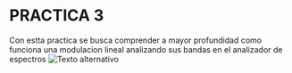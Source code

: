 # PRACTICA 3
Con  estta practica se busca comprender a mayor profundidad como funciona una modulacion lineal analizando sus bandas en el analizador de espectros 
![Texto alternativo](https://via.placeholder.com/150 "Título opcional")
